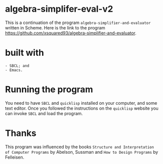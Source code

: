 # algebra-simplifer-eval-v2

This is a continuation of the program `algebra-simplifier-and-evaluator` written in Scheme.
Here is the link to the program
            https://github.com/xsquared93/algebra-simplifier-and-evaluator.

# built with
    - SBCL; and
    - Emacs.
    
# Running the program
You need to have `SBCL` and `quicklisp` installed on your computer, and some text editor. Once you followed the instructions on
the `quicklisp` website you can invoke `SBCL` and load the program.

# Thanks
This program was influenced by the books `Structure and Interpretation of Computer Programs` by Abelson, Sussman and 
`How to Design Programs` by Felleisen.
